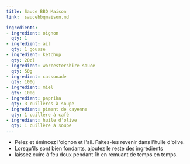 ```yaml
---
title: Sauce BBQ Maison
link:  saucebbqmaison.md

ingredients:
- ingredient: oignon
  qty: 1
- ingredient: ail
  qty: 1 gousse
- ingredient: ketchup
  qty: 20cl
- ingredient: worcestershire sauce
  qty: 50g
- ingredient: cassonade
  qty: 100g
- ingredient: miel
  qty: 100g
- ingredient: paprika
  qty: 3 cuillères à soupe
- ingredient: piment de cayenne
  qty: 1 cuillère à café
- ingredient: huile d'olive
  qty: 1 cuillère à soupe
...
```

* Pelez et émincez l'oignon et l'ail. Faites-les revenir dans l'huile d'olive.
* Lorsqu'ils sont bien fondants, ajoutez le reste des ingrédients 
*  laissez cuire à feu doux pendant 1h en remuant de temps en temps.

